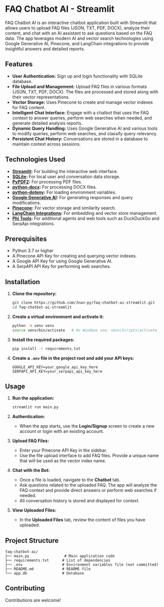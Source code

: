 # FAQ Chatbot AI - Streamlit

FAQ Chatbot AI is an interactive chatbot application built with Streamlit that allows users to upload FAQ files (JSON, TXT, PDF, DOCX), analyze their content, and chat with an AI assistant to ask questions based on the FAQ data. The app leverages modern AI and vector search technologies using Google Generative AI, Pinecone, and LangChain integrations to provide insightful answers and detailed reports.

## Features

- **User Authentication:** Sign up and login functionality with SQLite database.
- **File Upload and Management:** Upload FAQ files in various formats (JSON, TXT, PDF, DOCX). The files are processed and stored along with their vector representations.
- **Vector Storage:** Uses Pinecone to create and manage vector indexes for FAQ content.
- **Intelligent Chat Interface:** Engage with a chatbot that uses the FAQ context to answer queries, perform web searches when needed, and generate detailed analysis reports.
- **Dynamic Query Handling:** Uses Google Generative AI and various tools to modify queries, perform web searches, and classify query relevancy.
- **Persistent Chat History:** Conversations are stored in a database to maintain context across sessions.

## Technologies Used

- **[Streamlit](https://streamlit.io/):** For building the interactive web interface.
- **[SQLite](https://www.sqlite.org/):** For local user and conversation data storage.
- **[PyPDF2](https://pypi.org/project/PyPDF2/):** For processing PDF files.
- **[python-docx](https://pypi.org/project/python-docx/):** For processing DOCX files.
- **[python-dotenv](https://pypi.org/project/python-dotenv/):** For loading environment variables.
- **[Google Generative AI](https://developers.generativeai.google/):** For generating responses and query modifications.
- **[Pinecone](https://www.pinecone.io/):** For vector storage and similarity search.
- **[LangChain Integrations](https://python.langchain.com/):** For embedding and vector store management.
- **[Phi Tools](https://github.com/phi-ai):** For additional agents and web tools such as DuckDuckGo and SerpApi integrations.

## Prerequisites

- Python 3.7 or higher
- A Pinecone API Key for creating and querying vector indexes.
- A Google API Key for using Google Generative AI.
- A SerpAPI API Key for performing web searches.

## Installation

1. **Clone the repository:**

   ```bash
   git clone https://github.com/Jnan-py/faq-chatbot-ai-streamlit.git
   cd faq-chatbot-ai-streamlit
   ```

2. **Create a virtual environment and activate it:**

   ```bash
   python -m venv venv
   source venv/bin/activate   # On Windows use: venv\Scripts\activate
   ```

3. **Install the required packages:**

   ```bash
   pip install -r requirements.txt
   ```

4. **Create a `.env` file in the project root and add your API keys:**

   ```env
   GOOGLE_API_KEY=your_google_api_key_here
   SERPAPI_API_KEY=your_serpapi_api_key_here
   ```

## Usage

1. **Run the application:**

   ```bash
   streamlit run main.py
   ```

2. **Authentication:**
   - When the app starts, use the **Login/Signup** screen to create a new account or login with an existing account.
3. **Upload FAQ Files:**
   - Enter your Pinecone API Key in the sidebar.
   - Use the file upload interface to add FAQ files. Provide a unique name that will be used as the vector index name.
4. **Chat with the Bot:**

   - Once a file is loaded, navigate to the **Chatbot** tab.
   - Ask questions related to the uploaded FAQ. The app will analyze the FAQ context and provide direct answers or perform web searches if needed.
   - All conversation history is stored and displayed for context.

5. **View Uploaded Files:**
   - In the **Uploaded Files** tab, review the content of files you have uploaded.

## Project Structure

```
faq-chatbot-ai/
├── main.py                # Main application code
├── requirements.txt      # List of dependencies
├── .env                  # Environment variables file (not committed)
├── README.md             # README file
└── app.db                # Database
```

## Contributing

Contributions are welcome!
